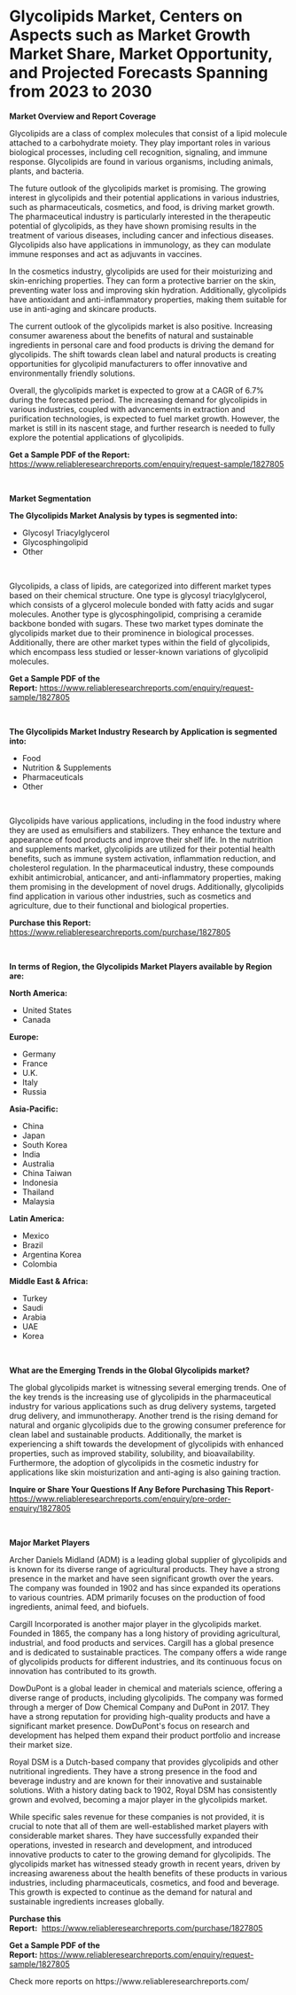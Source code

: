 <p><h1>Glycolipids Market, Centers on Aspects such as Market Growth Market Share, Market Opportunity, and Projected Forecasts Spanning from 2023 to 2030</h1></p><p><strong>Market Overview and Report Coverage</strong></p>
<p><p>Glycolipids are a class of complex molecules that consist of a lipid molecule attached to a carbohydrate moiety. They play important roles in various biological processes, including cell recognition, signaling, and immune response. Glycolipids are found in various organisms, including animals, plants, and bacteria.</p><p>The future outlook of the glycolipids market is promising. The growing interest in glycolipids and their potential applications in various industries, such as pharmaceuticals, cosmetics, and food, is driving market growth. The pharmaceutical industry is particularly interested in the therapeutic potential of glycolipids, as they have shown promising results in the treatment of various diseases, including cancer and infectious diseases. Glycolipids also have applications in immunology, as they can modulate immune responses and act as adjuvants in vaccines.</p><p>In the cosmetics industry, glycolipids are used for their moisturizing and skin-enriching properties. They can form a protective barrier on the skin, preventing water loss and improving skin hydration. Additionally, glycolipids have antioxidant and anti-inflammatory properties, making them suitable for use in anti-aging and skincare products.</p><p>The current outlook of the glycolipids market is also positive. Increasing consumer awareness about the benefits of natural and sustainable ingredients in personal care and food products is driving the demand for glycolipids. The shift towards clean label and natural products is creating opportunities for glycolipid manufacturers to offer innovative and environmentally friendly solutions.</p><p>Overall, the glycolipids market is expected to grow at a CAGR of 6.7% during the forecasted period. The increasing demand for glycolipids in various industries, coupled with advancements in extraction and purification technologies, is expected to fuel market growth. However, the market is still in its nascent stage, and further research is needed to fully explore the potential applications of glycolipids.</p></p>
<p><strong>Get a Sample PDF of the Report:</strong> <a href="https://www.reliableresearchreports.com/enquiry/request-sample/1827805">https://www.reliableresearchreports.com/enquiry/request-sample/1827805</a></p>
<p>&nbsp;</p>
<p><strong>Market Segmentation</strong></p>
<p><strong>The Glycolipids Market Analysis by types is segmented into:</strong></p>
<p><ul><li>Glycosyl Triacylglycerol</li><li>Glycosphingolipid</li><li>Other</li></ul></p>
<p>&nbsp;</p>
<p><p>Glycolipids, a class of lipids, are categorized into different market types based on their chemical structure. One type is glycosyl triacylglycerol, which consists of a glycerol molecule bonded with fatty acids and sugar molecules. Another type is glycosphingolipid, comprising a ceramide backbone bonded with sugars. These two market types dominate the glycolipids market due to their prominence in biological processes. Additionally, there are other market types within the field of glycolipids, which encompass less studied or lesser-known variations of glycolipid molecules.</p></p>
<p><strong>Get a Sample PDF of the Report:</strong>&nbsp;<a href="https://www.reliableresearchreports.com/enquiry/request-sample/1827805">https://www.reliableresearchreports.com/enquiry/request-sample/1827805</a></p>
<p>&nbsp;</p>
<p><strong>The Glycolipids Market Industry Research by Application is segmented into:</strong></p>
<p><ul><li>Food</li><li>Nutrition & Supplements</li><li>Pharmaceuticals</li><li>Other</li></ul></p>
<p>&nbsp;</p>
<p><p>Glycolipids have various applications, including in the food industry where they are used as emulsifiers and stabilizers. They enhance the texture and appearance of food products and improve their shelf life. In the nutrition and supplements market, glycolipids are utilized for their potential health benefits, such as immune system activation, inflammation reduction, and cholesterol regulation. In the pharmaceutical industry, these compounds exhibit antimicrobial, anticancer, and anti-inflammatory properties, making them promising in the development of novel drugs. Additionally, glycolipids find application in various other industries, such as cosmetics and agriculture, due to their functional and biological properties.</p></p>
<p><strong>Purchase this Report:</strong>&nbsp; <a href="https://www.reliableresearchreports.com/purchase/1827805">https://www.reliableresearchreports.com/purchase/1827805</a></p>
<p>&nbsp;</p>
<p><strong>In terms of Region, the Glycolipids Market Players available by Region are:</strong></p>
<p>
    <p> <strong> North America: </strong>
        <ul>
            <li>United States</li>
            <li>Canada</li>
        </ul>
        </p> 
    <p> <strong> Europe: </strong>
        <ul>
            <li>Germany</li>
            <li>France</li>
            <li>U.K.</li>
            <li>Italy</li>
            <li>Russia</li>
        </ul>
        </p> 
    <p> <strong> Asia-Pacific: </strong>
        <ul>
            <li>China</li>
            <li>Japan</li>
            <li>South Korea</li>
            <li>India</li>
            <li>Australia</li>
            <li>China Taiwan</li>
            <li>Indonesia</li>
            <li>Thailand</li>
            <li>Malaysia</li>
        </ul>
        </p> 
    <p> <strong> Latin America: </strong>
        <ul>
            <li>Mexico</li>
            <li>Brazil</li>
            <li>Argentina Korea</li>
            <li>Colombia</li>
        </ul>
        </p> 
    <p> <strong> Middle East & Africa: </strong>
        <ul>
            <li>Turkey</li>
            <li>Saudi</li>
            <li>Arabia</li>
            <li>UAE</li>
            <li>Korea</li>
        </ul>
    </p>
    </p>
<p>&nbsp;</p>
<p><strong>What are the Emerging Trends in the Global Glycolipids market?</strong></p>
<p><p>The global glycolipids market is witnessing several emerging trends. One of the key trends is the increasing use of glycolipids in the pharmaceutical industry for various applications such as drug delivery systems, targeted drug delivery, and immunotherapy. Another trend is the rising demand for natural and organic glycolipids due to the growing consumer preference for clean label and sustainable products. Additionally, the market is experiencing a shift towards the development of glycolipids with enhanced properties, such as improved stability, solubility, and bioavailability. Furthermore, the adoption of glycolipids in the cosmetic industry for applications like skin moisturization and anti-aging is also gaining traction.</p></p>
<p><strong>Inquire or Share Your Questions If Any Before Purchasing This Report</strong>- <a href="https://www.reliableresearchreports.com/enquiry/pre-order-enquiry/1827805">https://www.reliableresearchreports.com/enquiry/pre-order-enquiry/1827805</a></p>
<p>&nbsp;</p>
<p><strong>Major Market Players</strong></p>
<p><p>Archer Daniels Midland (ADM) is a leading global supplier of glycolipids and is known for its diverse range of agricultural products. They have a strong presence in the market and have seen significant growth over the years. The company was founded in 1902 and has since expanded its operations to various countries. ADM primarily focuses on the production of food ingredients, animal feed, and biofuels.</p><p>Cargill Incorporated is another major player in the glycolipids market. Founded in 1865, the company has a long history of providing agricultural, industrial, and food products and services. Cargill has a global presence and is dedicated to sustainable practices. The company offers a wide range of glycolipids products for different industries, and its continuous focus on innovation has contributed to its growth.</p><p>DowDuPont is a global leader in chemical and materials science, offering a diverse range of products, including glycolipids. The company was formed through a merger of Dow Chemical Company and DuPont in 2017. They have a strong reputation for providing high-quality products and have a significant market presence. DowDuPont's focus on research and development has helped them expand their product portfolio and increase their market size.</p><p>Royal DSM is a Dutch-based company that provides glycolipids and other nutritional ingredients. They have a strong presence in the food and beverage industry and are known for their innovative and sustainable solutions. With a history dating back to 1902, Royal DSM has consistently grown and evolved, becoming a major player in the glycolipids market.</p><p>While specific sales revenue for these companies is not provided, it is crucial to note that all of them are well-established market players with considerable market shares. They have successfully expanded their operations, invested in research and development, and introduced innovative products to cater to the growing demand for glycolipids. The glycolipids market has witnessed steady growth in recent years, driven by increasing awareness about the health benefits of these products in various industries, including pharmaceuticals, cosmetics, and food and beverage. This growth is expected to continue as the demand for natural and sustainable ingredients increases globally.</p></p>
<p><strong>Purchase this Report:</strong>&nbsp;&nbsp;<a href="https://www.reliableresearchreports.com/purchase/1827805">https://www.reliableresearchreports.com/purchase/1827805</a></p>
<p></p>
<p><strong>Get a Sample PDF of the Report:</strong>&nbsp;<a href="https://www.reliableresearchreports.com/enquiry/request-sample/1827805">https://www.reliableresearchreports.com/enquiry/request-sample/1827805</a></p>
<p>Check more reports on https://www.reliableresearchreports.com/</p>